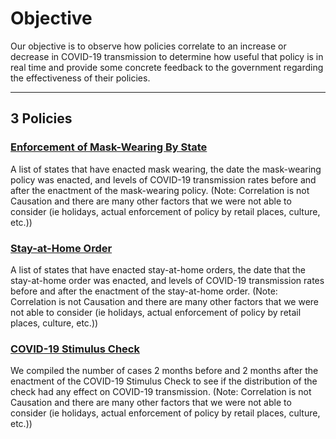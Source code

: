# Objective

Our objective is to observe how policies correlate to an increase or decrease in COVID-19 transmission to determine how useful that policy is in real time and provide some concrete feedback to the government regarding the effectiveness of their policies.

* * *

## 3 Policies
### [Enforcement of Mask-Wearing By State](./maskWearing.html)

A list of states that have enacted mask wearing, the date the mask-wearing policy was enacted, and levels of COVID-19 transmission rates before and after the enactment of the mask-wearing policy. (Note: Correlation is not Causation and there are many other factors that we were not able to consider (ie holidays, actual enforcement of policy by retail places, culture, etc.))

### [Stay-at-Home Order](./stayAtHome.html)

A list of states that have enacted stay-at-home orders, the date that the stay-at-home order was enacted, and levels of COVID-19 transmission rates before and after the enactment of the stay-at-home order. (Note: Correlation is not Causation and there are many other factors that we were not able to consider (ie holidays, actual enforcement of policy by retail places, culture, etc.))

### [COVID-19 Stimulus Check](./stimCheck.html)

We compiled the number of cases 2 months before and 2 months after the enactment of the COVID-19 Stimulus Check to see if the distribution of the check had any effect on COVID-19 transmission. (Note: Correlation is not Causation and there are many other factors that we were not able to consider (ie holidays, actual enforcement of policy by retail places, culture, etc.))
